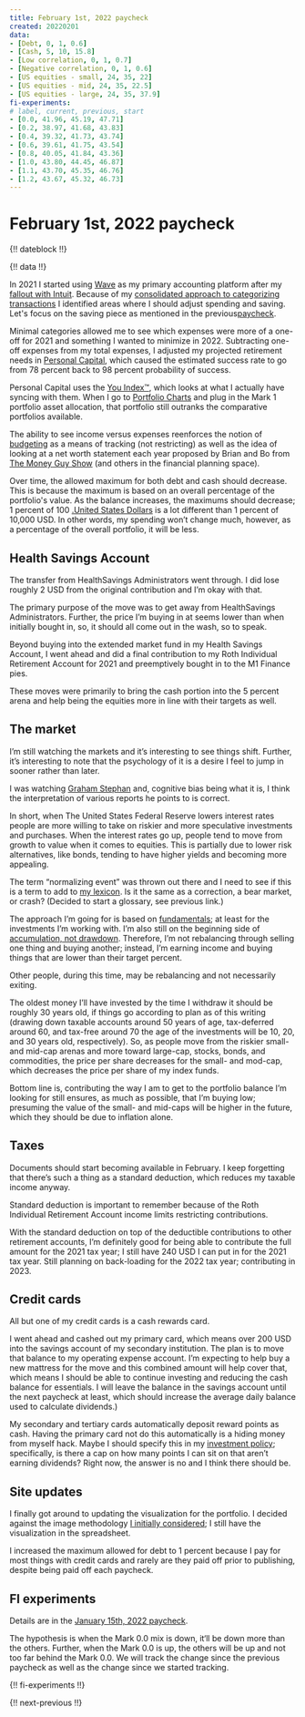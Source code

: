 ```yaml
---
title: February 1st, 2022 paycheck
created: 20220201
data:
- [Debt, 0, 1, 0.6]
- [Cash, 5, 10, 15.8]
- [Low correlation, 0, 1, 0.7]
- [Negative correlation, 0, 1, 0.6]
- [US equities - small, 24, 35, 22]
- [US equities - mid, 24, 35, 22.5]
- [US equities - large, 24, 35, 37.9]
fi-experiments:
# label, current, previous, start
- [0.0, 41.96, 45.19, 47.71]
- [0.2, 38.97, 41.68, 43.83]
- [0.4, 39.32, 41.73, 43.74]
- [0.6, 39.61, 41.75, 43.54]
- [0.8, 40.05, 41.84, 43.36]
- [1.0, 43.80, 44.45, 46.87]
- [1.1, 43.70, 45.35, 46.76]
- [1.2, 43.67, 45.32, 46.73]
---
```


# February 1st, 2022 paycheck

{!! dateblock !!}

{!! data !!}

In 2021 I started using [Wave](https://www.waveapps.com) as my primary accounting platform after my [fallout with Intuit](/finances/building-wealth-paycheck-to-paycheck/20220101/). Because of my [consolidated approach to categorizing transactions](/finances/budgeting/) I identified areas where I should adjust spending and saving. Let's focus on the saving piece as mentioned in the previous[paycheck](/finances/building-wealth-paycheck-to-paycheck/20220115/#too-much-cash).

Minimal categories allowed me to see which expenses were more of a one-off for 2021 and something I wanted to minimize in 2022. Subtracting one-off expenses from my total expenses, I adjusted my projected retirement needs in [Personal Capital](https://www.personalcapital.com/?variant=bright-hp), which caused the estimated success rate to go from 78 percent back to 98 percent probability of success.

Personal Capital uses the [You Index™️](https://support.personalcapital.com/hc/en-us/articles/201169610-What-is-the-You-Index-), which looks at what I actually have syncing with them. When I go to [Portfolio Charts](https://portfoliocharts.com/portfolio/portfolio-matrix/) and plug in the Mark 1 portfolio asset allocation, that portfolio still outranks the comparative portfolios available.

The ability to see income versus expenses reenforces the notion of [budgeting](/finances/budgeting/) as a means of tracking (not restricting) as well as the idea of looking at a net worth statement each year proposed by Brian and Bo from [The Money Guy Show](https://www.moneyguy.com/resources/) (and others in the financial planning space).

Over time, the allowed maximum for both debt and cash should decrease. This is because the maximum is based on an overall percentage of the portfolio's value. As the balance increases, the maximums should decrease; 1 percent of 100 [.United States Dollars](USD) is a lot different than 1 percent of 10,000 USD. In other words, my spending won’t change much, however, as a percentage of the overall portfolio, it will be less.

## Health Savings Account

The transfer from HealthSavings Administrators went through. I did lose roughly 2 USD from the original contribution and I’m okay with that. 

The primary purpose of the move was to get away from HealthSavings Administrators. Further, the price I’m buying in at seems lower than when initially bought in, so, it should all come out in the wash, so to speak.

Beyond buying into the extended market fund in my Health Savings Account, I went ahead and did a final contribution to my Roth Individual Retirement Account for 2021 and preemptively bought in to the M1 Finance pies. 

These moves were primarily to bring the cash portion into the 5 percent arena and help being the equities more in line with their targets as well.

## The market

I’m still watching the markets and it’s interesting to see things shift. Further, it’s interesting to note that the psychology of it is a desire I feel to jump in sooner rather than later.

I was watching [Graham Stephan](https://youtu.be/LLKg24IVuhc) and, cognitive bias being what it is, I think the interpretation of various reports he points to is correct.

In short, when The United States Federal Reserve lowers interest rates people are more willing to take on riskier and more speculative investments and purchases. When the interest rates go up, people tend to move from growth to value when it comes to equities. This is partially due to lower risk alternatives, like bonds, tending to have higher yields and becoming more appealing. 

The term “normalizing event” was thrown out there and I need to see if this is a term to add to [my lexicon](/finances/concepts/#glossary). Is it the same as a correction, a bear market, or crash? (Decided to start a glossary, see previous link.)

The approach I’m going for is based on [fundamentals](/finances/); at least for the investments I’m working with. I’m also still on the beginning side of [accumulation, not drawdown](/finances/concepts/#accumulation-drawdown-and-rebalancing). Therefore, I’m not rebalancing through selling one thing and buying another; instead, I’m earning income and buying things that are lower than their target percent. 

Other people, during this time, may be rebalancing and not necessarily exiting.

The oldest money I’ll have invested by the time I withdraw it should be roughly 30 years old, if things go according to plan as of this writing (drawing down taxable accounts around 50 years of age, tax-deferred around 60, and tax-free around 70 the age of the investments will be 10, 20, and 30 years old, respectively). So, as people move from the riskier small- and mid-cap arenas and more toward large-cap, stocks, bonds, and commodities, the price per share decreases for the small- and mod-cap, which decreases the price per share of my index funds.

Bottom line is, contributing the way I am to get to the portfolio balance I’m looking for still ensures, as much as possible, that I’m buying low; presuming the value of the small- and mid-caps will be higher in the future, which they should be due to inflation alone.

## Taxes

Documents should start becoming available in February. I keep forgetting that there’s such a thing as a standard deduction, which reduces my taxable income anyway.

Standard deduction is important to remember because of the Roth Individual Retirement Account income limits restricting contributions. 

With the standard deduction on top of the deductible contributions to other retirement accounts, I’m definitely good for being able to contribute the full amount for the 2021 tax year; I still have 240 USD I can put in for the 2021 tax year. Still planning on back-loading for the 2022 tax year; contributing in 2023.

## Credit cards

All but one of my credit cards is a cash rewards card.

I went ahead and cashed out my primary card, which means over 200 USD into the savings account of my secondary institution. The plan is to move that balance to my operating expense account. I’m expecting to help buy a new mattress for the move and this combined amount will help cover that, which means I should be able to continue investing and reducing the cash balance for essentials. I will leave the balance in the savings account until the next paycheck at least, which should increase the average daily balance used to calculate dividends.)

My secondary and tertiary cards automatically deposit reward points as cash. Having the primary card not do this automatically is a hiding money from myself hack. Maybe I should specify this in my [investment policy](/finances/investment-policy/#emergency-fund-cash-and-credit); specifically, is there a cap on how many points I can sit on that aren’t earning dividends? Right now, the answer is no and I think there should be.

## Site updates

I finally got around to updating the visualization for the portfolio. I decided against the image methodology [I initially considered](/finances/building-wealth-paycheck-to-paycheck/20210301/); I still have the visualization in the spreadsheet.

I increased the maximum allowed for debt to 1 percent because I pay for most things with credit cards and rarely are they paid off prior to publishing, despite being paid off each paycheck.

## FI experiments

Details are in the [January 15th, 2022 paycheck](https://joshbruce.com/finances/building-wealth-paycheck-to-paycheck/20220115/#fi-experiments).

The hypothesis is when the Mark 0.0 mix is down, it‘ll be down more than the others. Further, when the Mark 0.0 is up, the others will be up and not too far behind the Mark 0.0. We will track the change since the previous paycheck as well as the change since we started tracking.

{!! fi-experiments !!}

{!! next-previous !!}

